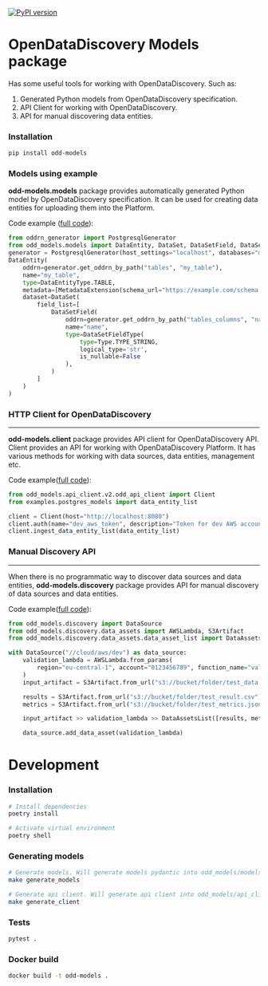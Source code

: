 [![PyPI version](https://badge.fury.io/py/odd-models.svg)](https://badge.fury.io/py/odd-models)

# OpenDataDiscovery Models package
Has some useful tools for working with OpenDataDiscovery. Such as:
1. Generated Python models from OpenDataDiscovery specification.
2. API Client for working with OpenDataDiscovery.
3. API for manual discovering data entities.

### Installation
```bash
pip install odd-models
```

### Models using example
**odd-models.models** package provides automatically generated Python model by OpenDataDiscovery specification.
It can be used for creating data entities for uploading them into the Platform.

Code example ([full code](./examples/postgres_models.py)):
```python
from oddrn_generator import PostgresqlGenerator
from odd_models.models import DataEntity, DataSet, DataSetField, DataSetFieldType, DataEntityType, Type, MetadataExtension
generator = PostgresqlGenerator(host_settings="localhost", databases="my_database", schemas="public")
DataEntity(
    oddrn=generator.get_oddrn_by_path("tables", "my_table"),
    name="my_table",
    type=DataEntityType.TABLE,
    metadata=[MetadataExtension(schema_url="https://example.com/schema.json", metadata={"env": "DEV"})],
    dataset=DataSet(
        field_list=[
            DataSetField(
                oddrn=generator.get_oddrn_by_path("tables_columns", "name"),
                name="name",
                type=DataSetFieldType(
                    type=Type.TYPE_STRING,
                    logical_type='str',
                    is_nullable=False
                ),
            )
        ]
    )
)
```


### HTTP Client for OpenDataDiscovery
___
**odd-models.client** package provides API client for OpenDataDiscovery API.
Client provides an API for working with OpenDataDiscovery Platform.
It has various methods for working with data sources, data entities, management etc.

Code example([full code](./examples/client.py)):

```python
from odd_models.api_client.v2.odd_api_client import Client
from examples.postgres_models import data_entity_list

client = Client(host="http://localhost:8080")
client.auth(name="dev_aws_token", description="Token for dev AWS account data sources")
client.ingest_data_entity_list(data_entity_list)
```

### Manual Discovery API
___
When there is no programmatic way to discover data sources and data entities, **odd-models.discovery** package provides API for manual discovery of data sources and data entities.

Code example([full code](./examples/lambda_discovery.py)):

```python
from odd_models.discovery import DataSource
from odd_models.discovery.data_assets import AWSLambda, S3Artifact
from odd_models.discovery.data_assets.data_asset_list import DataAssetsList

with DataSource("//cloud/aws/dev") as data_source:
    validation_lambda = AWSLambda.from_params(
        region="eu-central-1", account="0123456789", function_name="validation"
    )
    input_artifact = S3Artifact.from_url("s3://bucket/folder/test_data.csv")

    results = S3Artifact.from_url("s3://bucket/folder/test_result.csv")
    metrics = S3Artifact.from_url("s3://bucket/folder/test_metrics.json")

    input_artifact >> validation_lambda >> DataAssetsList([results, metrics])

    data_source.add_data_asset(validation_lambda)
```

# Development

### Installation
```bash
# Install dependencies
poetry install

# Activate virtual environment
poetry shell
```

### Generating models
```bash
# Generate models. Will generate models pydantic into odd_models/models
make generate_models

# Generate api client. Will generate api client into odd_models/api_client
make generate_client
```

### Tests
```bash
pytest .
```

### Docker build
```bash
docker build -t odd-models .
```